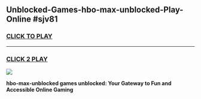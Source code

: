 
## Unblocked-Games-hbo-max-unblocked-Play-Online #sjv81
<h3>
<a href="https://news.freeplayer.one?title=hbo-max-unblocked&ref=3">CLICK TO PLAY</a></h3>
<hr>

<h3>
<a href="https://news.freeplayer.one?title=hbo-max-unblocked&ref=3">CLICK 2 PLAY</a>
  
</h3>

<a href="https://news.freeplayer.one?title=hbo-max-unblocked&ref=3"><img src="https://clearcache.store/games.png"></a>


**hbo-max-unblocked games unblocked: Your Gateway to Fun and Accessible Online Gaming**
